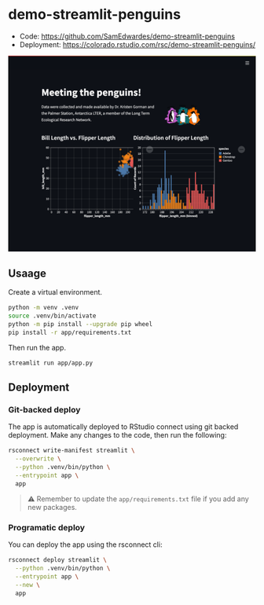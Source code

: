 # demo-streamlit-penguins

- Code: <https://github.com/SamEdwardes/demo-streamlit-penguins>
- Deployment: <https://colorado.rstudio.com/rsc/demo-streamlit-penguins/>

![screenshot](imgs/app-screenshot.png)

## Usaage

Create a virtual environment.

```bash
python -m venv .venv
source .venv/bin/activate
python -m pip install --upgrade pip wheel
pip install -r app/requirements.txt
```

Then run the app.

```bash
streamlit run app/app.py
```

## Deployment

### Git-backed deploy

The app is automatically deployed to RStudio connect using git backed deployment. Make any changes to the code, then run the following:

```bash
rsconnect write-manifest streamlit \
  --overwrite \
  --python .venv/bin/python \
  --entrypoint app \
  app
```

> ⚠️ Remember to update the `app/requirements.txt` file if you add any new packages. 

### Programatic deploy

You can deploy the app using the rsconnect cli:

```bash
rsconnect deploy streamlit \
  --python .venv/bin/python \
  --entrypoint app \
  --new \
  app
```

